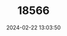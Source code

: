 ---
title: "18566"
category: "Pseudomys hermannsburgensis"
draft: false
date: 2024-02-22 13:03:50
languages:
  Australian languages: ["Mingkiri"]
  English: ["Sandy Inland Mouse"]
---